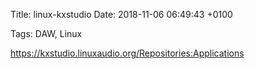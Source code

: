 Title:  linux-kxstudio
Date:   2018-11-06 06:49:43 +0100

Tags: DAW, Linux


<https://kxstudio.linuxaudio.org/Repositories:Applications>
